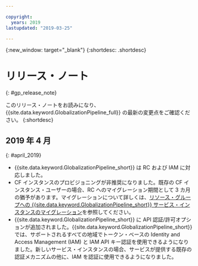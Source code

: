 ```yaml
---

copyright:
  years: 2019
lastupdated: "2019-03-25"

---
```


{:new_window: target="_blank"}
{:shortdesc: .shortdesc}

# リリース・ノート
{: #gp_release_note}

このリリース・ノートをお読みになり、{{site.data.keyword.GlobalizationPipeline_full}} の最新の変更点をご確認ください。
{:shortdesc}

## 2019 年 4 月
{: #april_2019}

* {{site.data.keyword.GlobalizationPipeline_short}} は RC および IAM に対応しました。
* CF インスタンスのプロビジョニングが非推奨になりました。既存の CF インスタンス・ユーザーの場合、RC へのマイグレーション期間として 3 カ月の猶予があります。マイグレーションについて詳しくは、[リソース・グループへの {{site.data.keyword.GlobalizationPipeline_short}} サービス・インスタンスのマイグレーション](/docs/GlobalizationPipeline/gp_migration.html)を参照してください。
* {{site.data.keyword.GlobalizationPipeline_short}} に API 認証/許可オプションが追加されました。{{site.data.keyword.GlobalizationPipeline_short}} では、サポートされるすべての地域でトークン・ベースの Identity and Access Management (IAM) と IAM API キー認証を使用できるようになりました。新しいサービス・インスタンスの場合、サービスが提供する既存の認証メカニズムの他に、IAM を認証に使用できるようになりました。
